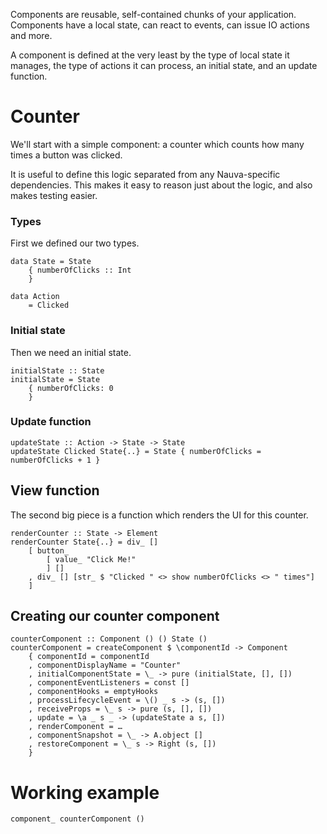 Components are reusable, self-contained chunks of your application. Components
have a local state, can react to events, can issue IO actions and more.

A component is defined at the very least by the type of local state it manages,
the type of actions it can process, an initial state, and an update function.


# Counter

We'll start with a simple component: a counter which counts how many times
a button was clicked.

It is useful to define this logic separated from any Nauva-specific dependencies.
This makes it easy to reason just about the logic, and also makes testing easier.

### Types

First we defined our two types.

```
data State = State
    { numberOfClicks :: Int
    }

data Action
    = Clicked
```

### Initial state

Then we need an initial state.

```
initialState :: State
initialState = State
    { numberOfClicks: 0
    }
```

### Update function

```
updateState :: Action -> State -> State
updateState Clicked State{..} = State { numberOfClicks = numberOfClicks + 1 }
```

## View function

The second big piece is a function which renders the UI for this counter.

```
renderCounter :: State -> Element
renderCounter State{..} = div_ []
    [ button_
        [ value_ "Click Me!"
        ] []
    , div_ [] [str_ $ "Clicked " <> show numberOfClicks <> " times"]
    ]
```


## Creating our counter component

```
counterComponent :: Component () () State ()
counterComponent = createComponent $ \componentId -> Component
    { componentId = componentId
    , componentDisplayName = "Counter"
    , initialComponentState = \_ -> pure (initialState, [], [])
    , componentEventListeners = const []
    , componentHooks = emptyHooks
    , processLifecycleEvent = \() _ s -> (s, [])
    , receiveProps = \_ s -> pure (s, [], [])
    , update = \a _ s _ -> (updateState a s, [])
    , renderComponent = …
    , componentSnapshot = \_ -> A.object []
    , restoreComponent = \_ s -> Right (s, [])
    }
```

# Working example

```nauva
component_ counterComponent ()
```
